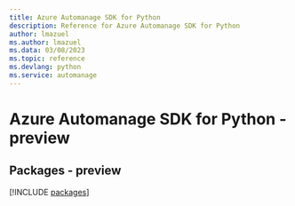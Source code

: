 ```yaml
---
title: Azure Automanage SDK for Python
description: Reference for Azure Automanage SDK for Python
author: lmazuel
ms.author: lmazuel
ms.data: 03/08/2023
ms.topic: reference
ms.devlang: python
ms.service: automanage
---
```

# Azure Automanage SDK for Python - preview
## Packages - preview
[!INCLUDE [packages](automanage-index.md)]